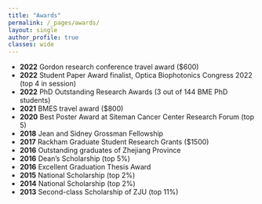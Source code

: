 ```yaml
---
title: "Awards"
permalink: /_pages/awards/
layout: single
author_profile: true
classes: wide
---
```


- __2022__  Gordon research conference travel award ($600)
- __2022__  Student Paper Award finalist, Optica Biophotonics Congress 2022 (top 4 in session)
- __2022__  PhD Outstanding Research Awards (3 out of 144 BME PhD students)
- __2021__  BMES travel award ($800)
- __2020__	Best Poster Award at Siteman Cancer Center Research Forum (top 5)
- __2018__	Jean and Sidney Grossman Fellowship
- __2017__	Rackham Graduate Student Research Grants ($1500)
- __2016__	Outstanding graduates of Zhejiang Province                                         
- __2016__  Dean’s Scholarship (top 5%)   
- __2016__  Excellent Graduation Thesis Award
- __2015__	National Scholarship (top 2%)
- __2014__	National Scholarship (top 2%)
- __2013__	Second-class Scholarship of ZJU (top 11%)                       
